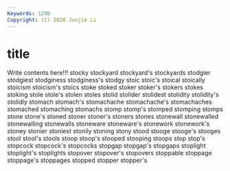 ```yaml
---
Keywords: 1290
Copyright: (C) 2020 Junjie Li
---
```


# title

Write contents here!!!
stocky 
stockyard
stockyard's 
stockyards 
stodgier 
stodgiest 
stodginess 
stodginess's 
stodgy 
stoic 
stoic's 
stoical
stoically 
stoicism 
stoicism's 
stoics 
stoke 
stoked 
stoker 
stoker's 
stokers 
stokes
stoking 
stole 
stole's 
stolen 
stoles 
stolid 
stolider 
stolidest 
stolidity 
stolidity's
stolidly 
stomach 
stomach's 
stomachache 
stomachache's 
stomachaches 
stomached 
stomaching 
stomachs 
stomp
stomp's 
stomped 
stomping 
stomps 
stone 
stone's 
stoned 
stoner 
stoner's 
stoners
stones 
stonewall 
stonewalled 
stonewalling 
stonewalls 
stoneware 
stoneware's 
stonework 
stonework's 
stoney
stonier 
stoniest 
stonily 
stoning 
stony 
stood 
stooge 
stooge's 
stooges 
stool
stool's 
stools 
stoop 
stoop's 
stooped 
stooping 
stoops 
stop 
stop's 
stopcock
stopcock's 
stopcocks 
stopgap 
stopgap's 
stopgaps 
stoplight 
stoplight's 
stoplights 
stopover 
stopover's
stopovers 
stoppable 
stoppage 
stoppage's 
stoppages 
stopped 
stopper 
stopper's 
